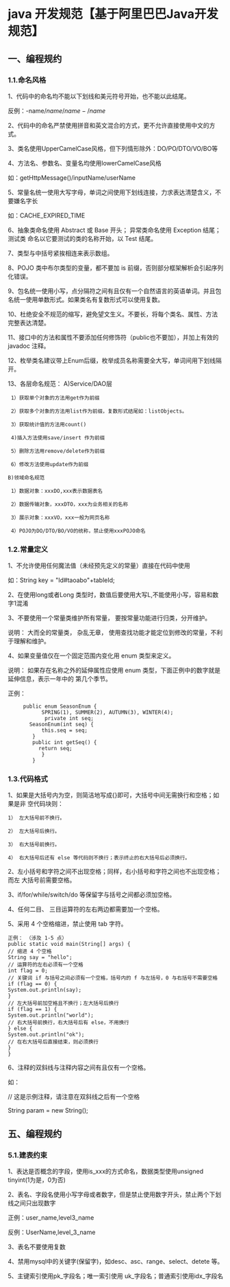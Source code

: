 # java 开发规范【基于阿里巴巴Java开发规范】

## 一、编程规约
### 1.1.命名风格
1、代码中的命名均不能以下划线和美元符号开始，也不能以此结尾。

反例：-name/$name/name-/name$

2、代码中的命名严禁使用拼音和英文混合的方式，更不允许直接使用中文的方式。

3、类名使用UpperCamelCase风格，但下列情形除外：DO/PO/DTO/VO/BO等

4、方法名、参数名、变量名均使用lowerCamelCase风格

如：getHttpMessage()/inputName/userName

5、常量名统一使用大写字母，单词之间使用下划线连接，力求表达清楚含义，不要嫌名字长

如：CACHE_EXPIRED_TIME

6、抽象类命名使用 Abstract 或 Base 开头； 异常类命名使用 Exception 结尾； 测试类
命名以它要测试的类的名称开始，以 Test 结尾。

7、类型与中括号紧挨相连来表示数组。

8、POJO 类中布尔类型的变量，都不要加 is 前缀，否则部分框架解析会引起序列化错误。

9、包名统一使用小写，点分隔符之间有且仅有一个自然语言的英语单词。并且包名统一使用单数形式。如果类名有复数形式可以使用复数。

10、杜绝安全不规范的缩写，避免望文生义。不要长，将每个类名、属性、方法完整表达清楚。

11、接口中的方法和属性不要添加任何修饰符（public也不要加），并加上有效的javadoc 注释。

12、枚举类名建议带上Enum后缀，枚举成员名称需要全大写，单词间用下划线隔开。

13、各层命名规范：
    A)Service/DAO层

	 1）获取单个对象的方法用get作为前缀
	
	 2）获取多个对象的方法用list作为前缀，复数形式结尾如：listObjects。
	
	 3）获取统计值的方法用count()
	
	 4)插入方法使用save/insert 作为前缀
	
	 5）删除方法用remove/delete作为前缀
	
	 6）修改方法使用update作为前缀
	
	B)领域命名规范
	
	 1）数据对象：xxxDO,xxx表示数据表名
	
	 2）数据传输对象，xxxDTO，xxx为业务相关的名称
	
	 3）展示对象：xxxVO，xxx一般为网页名称
	
	 4）POJO为DO/DTO/BO/VO的统称，禁止使用xxxPOJO命名 

### 1.2.常量定义

1、不允许使用任何魔法值（未经预先定义的常量）直接在代码中使用

如：String key = "Id#taoabo"+tableId;

2、在使用long或者Long 类型时，数值后要使用大写L,不能使用小写，容易和数字1混淆

3、不要使用一个常量类维护所有常量， 要按常量功能进行归类，分开维护。

说明： 大而全的常量类， 杂乱无章， 使用查找功能才能定位到修改的常量，不利于理解和维护。

4、如果变量值仅在一个固定范围内变化用 enum 类型来定义。

说明： 如果存在名称之外的延伸属性应使用 enum 类型，下面正例中的数字就是延伸信息，表示一年中的
第几个季节。

正例：
```
     public enum SeasonEnum {
    	   SPRING(1), SUMMER(2), AUTUMN(3), WINTER(4);
    	    private int seq;
       SeasonEnum(int seq) {
    	   this.seq = seq;
    	}
    	public int getSeq() {
    	  return seq;
    	   }
    	}
```

### 1.3.代码格式
1、如果是大括号内为空，则简洁地写成{}即可，大括号中间无需换行和空格；如果是非
空代码块则：

	1） 左大括号前不换行。
	
	2） 左大括号后换行。
	
	3） 右大括号前换行。
	
	4） 右大括号后还有 else 等代码则不换行；表示终止的右大括号后必须换行。

2、左小括号和字符之间不出现空格；同样，右小括号和字符之间也不出现空格；而左
大括号前需要空格。

3、if/for/while/switch/do 等保留字与括号之间都必须加空格。

4、任何二目、 三目运算符的左右两边都需要加一个空格。

5、采用 4 个空格缩进，禁止使用 tab 字符。

```
正例： （涉及 1-5 点）
public static void main(String[] args) {
// 缩进 4 个空格
String say = "hello";
// 运算符的左右必须有一个空格
int flag = 0;
// 关键词 if 与括号之间必须有一个空格，括号内的 f 与左括号，0 与右括号不需要空格
if (flag == 0) {
System.out.println(say);
}
// 左大括号前加空格且不换行；左大括号后换行
if (flag == 1) {
System.out.println("world");
// 右大括号前换行，右大括号后有 else，不用换行
} else {
System.out.println("ok");
// 在右大括号后直接结束，则必须换行
}
}
```

6、注释的双斜线与注释内容之间有且仅有一个空格。

如：

// 这是示例注释，请注意在双斜线之后有一个空格

String param = new String();

## 五、编程规约
### 5.1.建表约束
1、表达是否概念的字段，使用is_xxx的方式命名，数据类型使用unsigned tinyint(1为是，0为否)

2、表名、字段名使用小写字母或者数字，但是禁止使用数字开头，禁止两个下划线之间只出现数字

正例：user_name,level3_name

反例：UserName,level_3_name

3、表名不要使用复数

4、禁用mysql中的关键字(保留字)，如desc、asc、range、select、detete 等。

5、主键索引使用pk_字段名；唯一索引使用 uk_字段名；普通索引使用idx_字段名
